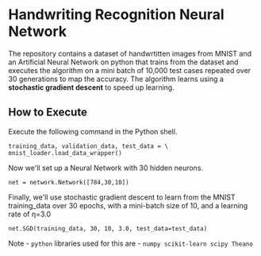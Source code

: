 # Handwriting Recognition Neural Network

The repository contains a dataset of handwrtitten images from MNIST and an Artificial Neural Network on python that trains from the dataset and executes the algorithm on a mini batch of 10,000 test cases repeated over 30 generations to map the accuracy. The algorithm learns using a **stochastic gradient descent** to speed up learning.

## How to Execute

Execute the following command in the Python shell.

```import mnist_loader.py
training_data, validation_data, test_data = \
mnist_loader.load_data_wrapper()
```
Now we'll set up a Neural Network with 30 hidden neurons.

```import network.py
net = network.Network([784,30,10])
```
Finally, we'll use stochastic gradient descent to learn from the MNIST training_data over 30 epochs, with a mini-batch size of 10, and a learning rate of η=3.0

`net.SGD(training_data, 30, 10, 3.0, test_data=test_data)`

Note - `python` libraries used for this are - 
`numpy
scikit-learn
scipy
Theano`
